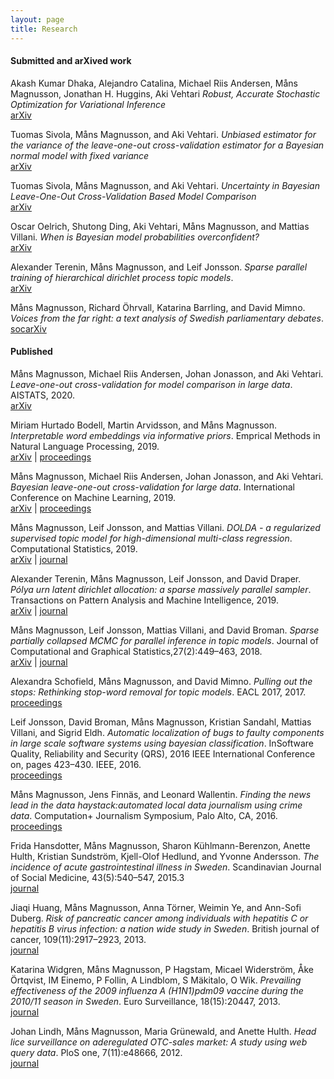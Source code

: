 ```yaml
---
layout: page
title: Research
---
```



#### Submitted and arXived work

Akash Kumar Dhaka, Alejandro Catalina, Michael Riis Andersen, Måns Magnusson, Jonathan H. Huggins, Aki Vehtari *Robust, Accurate Stochastic Optimization for Variational Inference*<br/>
[arXiv](https://arxiv.org/abs/2009.00666)

Tuomas Sivola, Måns Magnusson, and Aki Vehtari. *Unbiased estimator for the variance of the leave-one-out cross-validation estimator for a Bayesian normal model with fixed variance* <br/>
[arXiv](https://arxiv.org/abs/2008.10859)

Tuomas Sivola, Måns Magnusson, and Aki Vehtari. *Uncertainty in Bayesian Leave-One-Out Cross-Validation Based Model Comparison* <br/>
[arXiv](https://arxiv.org/abs/2008.10296)

Oscar Oelrich, Shutong Ding, Aki Vehtari, Måns Magnusson, and Mattias Villani. *When is Bayesian model probabilities overconfident?* <br/>
[arXiv](https://arxiv.org/abs/2003.04026)

Alexander Terenin, Måns Magnusson, and Leif Jonsson. *Sparse parallel training of hierarchical dirichlet process topic models*. <br/>
[arXiv](https://arxiv.org/abs/1906.02416)

Måns Magnusson, Richard Öhrvall, Katarina Barrling, and David Mimno. *Voices from the far right: a text analysis of Swedish parliamentary debates*. <br/>
[socarXiv](https://osf.io/preprints/socarxiv/jdsqc/)

#### Published

Måns Magnusson, Michael Riis Andersen, Johan Jonasson, and Aki Vehtari. *Leave-one-out cross-validation for model comparison in large data*. AISTATS, 2020. <br/>
[arXiv](https://arxiv.org/abs/2001.00980)

Miriam Hurtado Bodell, Martin Arvidsson, and Måns Magnusson. *Interpretable word embeddings via informative priors*. Emprical Methods in Natural Language Processing, 2019. <br/>
[arXiv](https://arxiv.org/abs/1909.01459) | [proceedings](https://www.aclweb.org/anthology/D19-1661.pdf)

Måns Magnusson, Michael Riis Andersen, Johan Jonasson, and Aki Vehtari. *Bayesian leave-one-out cross-validation for large data*. International Conference on Machine Learning, 2019. <br/>
[arXiv](https://arxiv.org/abs/1904.10679) | [proceedings](http://proceedings.mlr.press/v97/magnusson19a.html)

Måns Magnusson, Leif Jonsson, and Mattias Villani. *DOLDA - a regularized supervised topic model for high-dimensional multi-class regression*. Computational Statistics, 2019. <br/>
[arXiv](https://arxiv.org/abs/1602.00260) | [journal](https://link.springer.com/article/10.1007/s00180-019-00891-1)

Alexander Terenin, Måns Magnusson, Leif Jonsson, and David Draper. *Pólya urn latent dirichlet allocation: a sparse massively parallel sampler*. Transactions on Pattern Analysis and Machine Intelligence, 2019.  <br/>
[arXiv](https://arxiv.org/abs/1704.03581) | [journal](https://www.computer.org/csdl/journal/tp/2019/07/08371663/13rRUyv53GH)


Måns Magnusson, Leif Jonsson, Mattias Villani, and David Broman.  *Sparse partially collapsed MCMC for parallel inference in topic models*. Journal of Computational and Graphical Statistics,27(2):449–463, 2018. <br/>
[arXiv](https://arxiv.org/abs/1506.03784) | [journal](https://www.tandfonline.com/doi/abs/10.1080/10618600.2017.1366913?journalCode=ucgs20)


Alexandra Schofield, Måns Magnusson, and David Mimno. *Pulling out the stops: Rethinking stop-word removal for topic models*. EACL 2017, 2017. <br/>
[proceedings](https://www.aclweb.org/anthology/E17-2069/)

Leif Jonsson, David Broman, Måns Magnusson, Kristian Sandahl, Mattias Villani, and Sigrid Eldh. *Automatic localization of bugs to faulty components in large scale software systems using bayesian classification*.  InSoftware Quality, Reliability and Security (QRS), 2016 IEEE International Conference on, pages 423–430. IEEE, 2016. <br/>
[proceedings](https://ieeexplore.ieee.org/document/7589822)

Måns Magnusson, Jens Finnäs, and Leonard Wallentin. *Finding the news lead in the data haystack:automated local data journalism using crime data*. Computation+ Journalism Symposium, Palo Alto, CA, 2016. <br/>
[proceedings](https://journalism.stanford.edu/cj2016/files/Finding%20the%20news%20lead%20in%20the%20data%20haystack.pdf)

Frida Hansdotter, Måns Magnusson, Sharon Kühlmann-Berenzon, Anette Hulth, Kristian Sundström, Kjell-Olof Hedlund, and Yvonne Andersson. *The incidence of acute gastrointestinal illness in Sweden*. Scandinavian Journal of Social Medicine, 43(5):540–547, 2015.3  <br/>
[journal](https://www.ncbi.nlm.nih.gov/pmc/articles/PMC4509877/)

Jiaqi Huang, Måns Magnusson, Anna Törner, Weimin Ye, and Ann-Sofi Duberg. *Risk of pancreatic cancer among individuals with hepatitis C or hepatitis B virus infection: a nation wide study in Sweden*. British journal of cancer, 109(11):2917–2923, 2013. <br/>
[journal](https://www.nature.com/articles/bjc2013689)

Katarina Widgren, Måns Magnusson, P Hagstam, Micael Widerström, Åke Örtqvist, IM Einemo, P Follin, A Lindblom, S Mäkitalo, O Wik. *Prevailing effectiveness of the 2009 influenza A (H1N1)pdm09 vaccine during the 2010/11 season in Sweden*. Euro Surveillance, 18(15):20447, 2013. <br/>
[journal](https://www.eurosurveillance.org/content/10.2807/ese.18.15.20447-en)

Johan Lindh, Måns Magnusson, Maria Grünewald, and Anette Hulth. *Head lice surveillance on aderegulated OTC-sales market: A study using web query data*. PloS one, 7(11):e48666, 2012. <br/>
[journal](https://journals.plos.org/plosone/article?id=10.1371/journal.pone.0048666)

